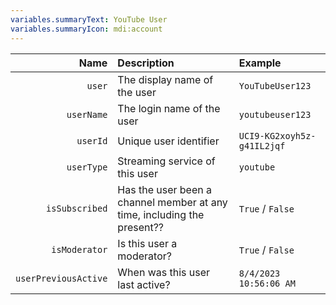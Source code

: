 ```yaml
---
variables.summaryText: YouTube User
variables.summaryIcon: mdi:account
---
```


| Name | Description | Example |
|-----:|:------------|:--------|
`user` | The display name of the user | `YouTubeUser123`
`userName` | The login name of the user | `youtubeuser123`
`userId` | Unique user identifier | `UCI9-KG2xoyh5z-g41IL2jqf`
`userType` | Streaming service of this user | `youtube`
`isSubscribed` | Has the user been a channel member at any time, including the present?? | `True` / `False`
`isModerator` | Is this user a moderator? | `True` / `False`
`userPreviousActive` | When was this user last active? | `8/4/2023 10:56:06 AM`
